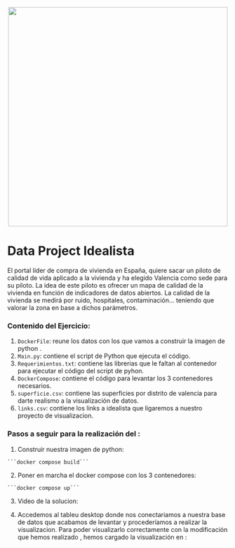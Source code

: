 <p align="center">
<img src= "https://datos.gob.es/sites/default/files/styles/success_image/public/success/images/idealista.jpg?itok=uX21SrOq" width="500">
</p>

# Data Project Idealista

El portal líder de compra de vivienda en España, quiere sacar un piloto de calidad de vida aplicado a la vivienda y ha elegido Valencia como sede para su piloto.
La idea de este piloto es ofrecer un mapa de calidad de la vivienda en función de indicadores de datos abiertos.
La calidad de la vivienda se medirá por ruido, hospitales, contaminación... teniendo que valorar la zona en base a dichos parámetros.

### **Contenido del Ejercicio**:

1.  ```DockerFile```: reune los datos con los que vamos a construir la imagen de python .
2.  ```Main.py```: contiene el script de Python que ejecuta el código.
3. ```Requerimientos.txt```: contiene las librerias que le faltan al contenedor para ejecutar el código del script de pyhon.
4. ```DockerCompose```: contiene el código para levantar los 3 contenedores necesarios.
5. ```superficie.csv```: contiene las superficies por distrito de valencia para darte realismo a la visualización de datos.
6. ```links.csv```: contiene los links a idealista que ligaremos a nuestro proyecto de visualizacion.


### **Pasos a seguir para la realización del :**


  1. Construir nuestra imagen de python:
  
    ```docker compose build```
    
  2. Poner en marcha el docker compose con los 3 contenedores:
  
    ```docker compose up```
  3. Video de la solucion:
  
  4. Accedemos al tableu desktop donde nos conectariamos a nuestra base de datos que acabamos de levantar y procederíamos a realizar la visualizacion. 
     Para poder visualizarlo correctamente con la modificación que hemos realizado , hemos cargado la visualización en :
